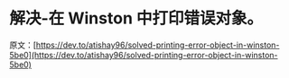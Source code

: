# 解决-在 Winston 中打印错误对象。

原文：[https://dev.to/atishay96/solved-printing-error-object-in-winston-5be0](https://dev.to/atishay96/solved-printing-error-object-in-winston-5be0)